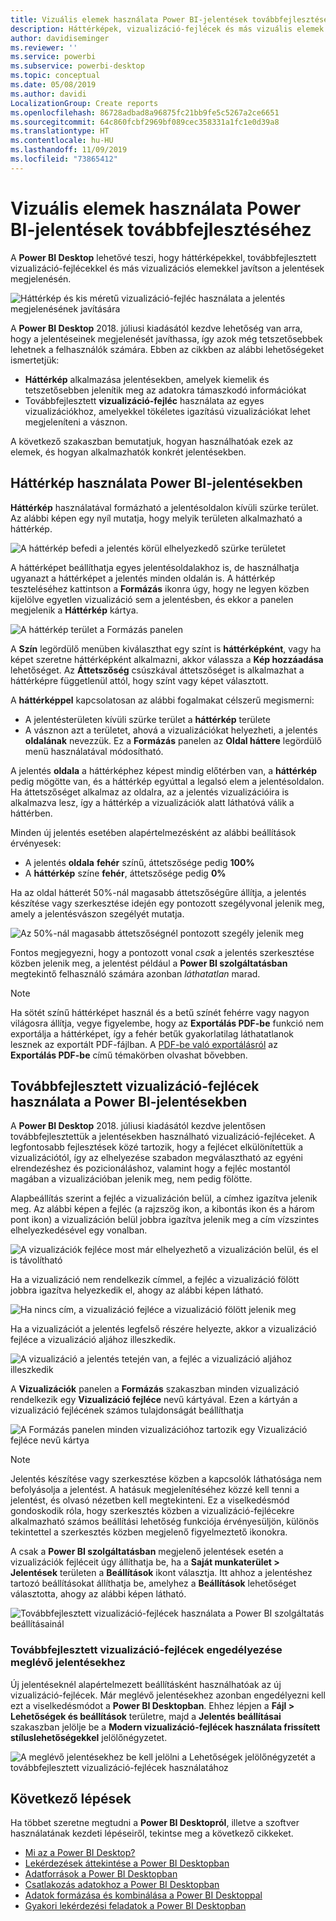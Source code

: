 ```yaml
---
title: Vizuális elemek használata Power BI-jelentések továbbfejlesztéséhez
description: Háttérképek, vizualizáció-fejlécek és más vizuális elemek használata jelentések jobb megjelenéséhez
author: davidiseminger
ms.reviewer: ''
ms.service: powerbi
ms.subservice: powerbi-desktop
ms.topic: conceptual
ms.date: 05/08/2019
ms.author: davidi
LocalizationGroup: Create reports
ms.openlocfilehash: 86728adbad8a96875fc21bb9fe5c5267a2ce6651
ms.sourcegitcommit: 64c860fcbf2969bf089cec358331a1fc1e0d39a8
ms.translationtype: HT
ms.contentlocale: hu-HU
ms.lasthandoff: 11/09/2019
ms.locfileid: "73865412"
---
```

# <a name="use-visual-elements-to-enhance-power-bi-reports"></a>Vizuális elemek használata Power BI-jelentések továbbfejlesztéséhez

A **Power BI Desktop** lehetővé teszi, hogy háttérképekkel, továbbfejlesztett vizualizáció-fejlécekkel és más vizualizációs elemekkel javítson a jelentések megjelenésén.

![Háttérkép és kis méretű vizualizáció-fejléc használata a jelentés megjelenésének javítására](media/desktop-visual-elements-for-reports/visual-elements-for-reports_01.png)

A **Power BI Desktop** 2018. júliusi kiadásától kezdve lehetőség van arra, hogy a jelentéseinek megjelenését javíthassa, így azok még tetszetősebbek lehetnek a felhasználók számára. Ebben az cikkben az alábbi lehetőségeket ismertetjük: 

* **Háttérkép** alkalmazása jelentésekben, amelyek kiemelik és tetszetősebben jelenítik meg az adatokra támaszkodó információkat
* Továbbfejlesztett **vizualizáció-fejléc** használata az egyes vizualizációkhoz, amelyekkel tökéletes igazítású vizualizációkat lehet megjeleníteni a vásznon. 

A következő szakaszban bemutatjuk, hogyan használhatóak ezek az elemek, és hogyan alkalmazhatók konkrét jelentésekben.

## <a name="using-wallpaper-in-power-bi-reports"></a>Háttérkép használata Power BI-jelentésekben

**Háttérkép** használatával formázható a jelentésoldalon kívüli szürke terület. Az alábbi képen egy nyíl mutatja, hogy melyik területen alkalmazható a háttérkép. 

![A háttérkép befedi a jelentés körül elhelyezkedő szürke területet](media/desktop-visual-elements-for-reports/visual-elements-for-reports_02.png)

A háttérképet beállíthatja egyes jelentésoldalakhoz is, de használhatja ugyanazt a háttérképet a jelentés minden oldalán is. A háttérkép teszteléséhez kattintson a **Formázás** ikonra úgy, hogy ne legyen közben kijelölve egyetlen vizualizáció sem a jelentésben, és ekkor a panelen megjelenik a **Háttérkép** kártya.

![A háttérkép terület a Formázás panelen](media/desktop-visual-elements-for-reports/visual-elements-for-reports_03.png)

A **Szín** legördülő menüben kiválaszthat egy színt is **háttérképként**, vagy ha képet szeretne háttérképként alkalmazni, akkor válassza a **Kép hozzáadása** lehetőséget. Az **Áttetszőség** csúszkával áttetszőséget is alkalmazhat a háttérképre függetlenül attól, hogy színt vagy képet választott.

A **háttérképpel** kapcsolatosan az alábbi fogalmakat célszerű megismerni:

* A jelentésterületen kívüli szürke terület a **háttérkép** területe
* A vásznon azt a területet, ahová a vizualizációkat helyezheti, a jelentés **oldalának** nevezzük. Ez a **Formázás** panelen az **Oldal háttere** legördülő menü használatával módosítható.

A jelentés **oldala** a háttérképhez képest mindig előtérben van, a **háttérkép** pedig mögötte van, és a háttérkép egyúttal a legalsó elem a jelentésoldalon. Ha áttetszőséget alkalmaz az oldalra, az a jelentés vizualizációira is alkalmazva lesz, így a háttérkép a vizualizációk alatt láthatóvá válik a háttérben.

Minden új jelentés esetében alapértelmezésként az alábbi beállítások érvényesek:

* A jelentés **oldala** **fehér** színű, áttetszősége pedig **100%**
* A **háttérkép** színe **fehér**, áttetszősége pedig **0%**

Ha az oldal hátterét 50%-nál magasabb áttetszőségűre állítja, a jelentés készítése vagy szerkesztése idején egy pontozott szegélyvonal jelenik meg, amely a jelentésvászon szegélyét mutatja. 

![Az 50%-nál magasabb áttetszőségnél pontozott szegély jelenik meg](media/desktop-visual-elements-for-reports/visual-elements-for-reports_04.png)

Fontos megjegyezni, hogy a pontozott vonal *csak* a jelentés szerkesztése közben jelenik meg, a jelentést például a **Power BI szolgáltatásban** megtekintő felhasználó számára azonban *láthatatlan* marad.

> [!NOTE]
> Ha sötét színű háttérképet használ és a betű színét fehérre vagy nagyon világosra állítja, vegye figyelembe, hogy az **Exportálás PDF-be** funkció nem exportálja a háttérképet, így a fehér betűk gyakorlatilag láthatatlanok lesznek az exportált PDF-fájlban. A [PDF-be való exportálásról](desktop-export-to-pdf.md) az **Exportálás PDF-be** című témakörben olvashat bővebben.


## <a name="using-improved-visual-headers-in-power-bi-reports"></a>Továbbfejlesztett vizualizáció-fejlécek használata a Power BI-jelentésekben

A **Power BI Desktop** 2018. júliusi kiadásától kezdve jelentősen továbbfejlesztettük a jelentésekben használható vizualizáció-fejléceket. A legfontosabb fejlesztések közé tartozik, hogy a fejlécet elkülönítettük a vizualizációtól, így az elhelyezése szabadon megválasztható az egyéni elrendezéshez és pozicionáláshoz, valamint hogy a fejléc mostantól magában a vizualizációban jelenik meg, nem pedig fölötte. 

Alapbeállítás szerint a fejléc a vizualizáción belül, a címhez igazítva jelenik meg. Az alábbi képen a fejléc (a rajzszög ikon, a kibontás ikon és a három pont ikon) a vizualizáción belül jobbra igazítva jelenik meg a cím vízszintes elhelyezkedésével egy vonalban.

![A vizualizációk fejléce most már elhelyezhető a vizualizáción belül, és el is távolítható](media/desktop-visual-elements-for-reports/visual-elements-for-reports_05.png)

Ha a vizualizáció nem rendelkezik címmel, a fejléc a vizualizáció fölött jobbra igazítva helyezkedik el, ahogy az alábbi képen látható. 

![Ha nincs cím, a vizualizáció fejléce a vizualizáció fölött jelenik meg](media/desktop-visual-elements-for-reports/visual-elements-for-reports_07.png)

Ha a vizualizációt a jelentés legfelső részére helyezte, akkor a vizualizáció fejléce a vizualizáció aljához illeszkedik. 

![A vizualizáció a jelentés tetején van, a fejléc a vizualizáció aljához illeszkedik](media/desktop-visual-elements-for-reports/visual-elements-for-reports_08.png)

A **Vizualizációk** panelen a **Formázás** szakaszban minden vizualizáció rendelkezik egy **Vizualizáció fejléce** nevű kártyával. Ezen a kártyán a vizualizáció fejlécének számos tulajdonságát beállíthatja

![A Formázás panelen minden vizualizációhoz tartozik egy Vizualizáció fejléce nevű kártya](media/desktop-visual-elements-for-reports/visual-elements-for-reports_09.png)

> [!NOTE]
> Jelentés készítése vagy szerkesztése közben a kapcsolók láthatósága nem befolyásolja a jelentést. A hatásuk megjelenítéséhez közzé kell tenni a jelentést, és olvasó nézetben kell megtekinteni. Ez a viselkedésmód gondoskodik róla, hogy szerkesztés közben a vizualizáció-fejlécekre alkalmazható számos beállítási lehetőség funkciója érvényesüljön, különös tekintettel a szerkesztés közben megjelenő figyelmeztető ikonokra.

A csak a **Power BI szolgáltatásban** megjelenő jelentések esetén a vizualizációk fejléceit úgy állíthatja be, ha a **Saját munkaterület > Jelentések** területen a **Beállítások** ikont választja. Itt ahhoz a jelentéshez tartozó beállításokat állíthatja be, amelyhez a **Beállítások** lehetőséget választotta, ahogy az alábbi képen látható.

![Továbbfejlesztett vizualizáció-fejlécek használata a Power BI szolgáltatás beállításainál](media/desktop-visual-elements-for-reports/visual-elements-for-reports_10.png)

### <a name="enabling-improved-visual-headers-for-existing-reports"></a>Továbbfejlesztett vizualizáció-fejlécek engedélyezése meglévő jelentésekhez

Új jelentéseknél alapértelmezett beállításként használhatóak az új vizualizáció-fejlécek. Már meglévő jelentésekhez azonban engedélyezni kell ezt a viselkedésmódot a **Power BI Desktopban**. Ehhez lépjen a **Fájl > Lehetőségek és beállítások** területre, majd a **Jelentés beállításai** szakaszban jelölje be a **Modern vizualizáció-fejlécek használata frissített stíluslehetőségekkel** jelölőnégyzetet.

![A meglévő jelentésekhez be kell jelölni a Lehetőségek jelölőnégyzetét a továbbfejlesztett vizualizáció-fejlécek használatához](media/desktop-visual-elements-for-reports/visual-elements-for-reports_06.png)


## <a name="next-steps"></a>Következő lépések
Ha többet szeretne megtudni a **Power BI Desktopról**, illetve a szoftver használatának kezdeti lépéseiről, tekintse meg a következő cikkeket.

* [Mi az a Power BI Desktop?](desktop-what-is-desktop.md)
* [Lekérdezések áttekintése a Power BI Desktopban](desktop-query-overview.md)
* [Adatforrások a Power BI Desktopban](desktop-data-sources.md)
* [Csatlakozás adatokhoz a Power BI Desktopban](desktop-connect-to-data.md)
* [Adatok formázása és kombinálása a Power BI Desktoppal](desktop-shape-and-combine-data.md)
* [Gyakori lekérdezési feladatok a Power BI Desktopban](desktop-common-query-tasks.md)   

